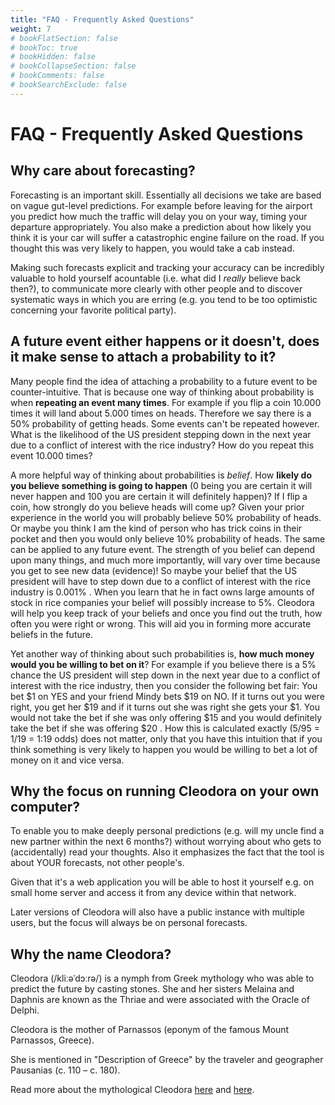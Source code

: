 ```yaml
---
title: "FAQ - Frequently Asked Questions"
weight: 7
# bookFlatSection: false
# bookToc: true
# bookHidden: false
# bookCollapseSection: false
# bookComments: false
# bookSearchExclude: false
---
```


# FAQ - Frequently Asked Questions

## Why care about forecasting?

Forecasting is an important skill. Essentially all decisions we take are based
on vague gut-level predictions. For example before leaving for the airport you
predict how much the traffic will delay you on your way, timing your departure
appropriately. You also make a prediction about how likely you think it is your
car will suffer a catastrophic engine failure on the road. If you thought this
was very likely to happen, you would take a cab instead.

Making such forecasts explicit and tracking your accuracy can be incredibly
valuable to hold yourself acountable (i.e. what did I _really_ believe back
then?), to communicate more clearly with other people and to discover
systematic ways in which you are erring (e.g. you tend to be too optimistic
concerning your favorite political party).


## A future event either happens or it doesn't, does it make sense to attach a probability to it?

Many people find the idea of attaching a probability to a future event to be
counter-intuitive. That is because one way of thinking about probability is
when **repeating an event many times**. For example if you flip a coin 10.000 times
it will land about 5.000 times on heads. Therefore we say there is a 50%
probability of getting heads. Some events can't be repeated however. What is
the likelihood of the US president stepping down in the next year due to a
conflict of interest with the rice industry? How do you repeat this event
10.000 times?

A more helpful way of thinking about probabilities is _belief_. How **likely do you
believe something is going to happen** (0 being you are certain it will never
happen and 100 you are certain it will definitely happen)? If I flip a coin,
how strongly do you believe heads will come up? Given your prior experience in
the world you will probably believe 50% probability of heads. Or maybe you
think I am the kind of person who has trick coins in their pocket and then you
would only believe 10% probability of heads. The same can be applied to any
future event.  The strength of you belief can depend upon many things, and much
more importantly, will vary over time because you get to see new data
(evidence)! So maybe your belief that the US president will have to step down
due to a conflict of interest with the rice industry is 0.001% . When you learn
that he in fact owns large amounts of stock in rice companies your belief will
possibly increase to 5%. Cleodora will help you keep track of your beliefs and
once you find out the truth, how often you were right or wrong. This will aid
you in forming more accurate beliefs in the future.

Yet another way of thinking about such probabilities is, **how much money would
you be willing to bet on it**? For example if you believe there is a 5% chance
the US president will step down in the next year due to a conflict of interest
with the rice industry, then you consider the following bet fair: You bet $1 on
YES and your friend Mindy bets $19 on NO. If it turns out you were right, you
get her $19 and if it turns out she was right she gets your $1. You would not
take the bet if she was only offering $15 and you would definitely take the bet
if she was offering $20 . How this is calculated exactly (5/95 = 1/19 = 1:19
odds) does not matter, only that you have this intuition that if you think
something is very likely to happen you would be willing to bet a lot of money
on it and vice versa.


## Why the focus on running Cleodora on your own computer?

To enable you to make deeply personal predictions (e.g. will my uncle find a
new partner within the next 6 months?) without worrying about who gets to
(accidentally) read your thoughts. Also it emphasizes the fact that the tool is
about YOUR forecasts, not other people's.

Given that it's a web application you will be able to host it yourself e.g. on
small home server and access it from any device within that network.

Later versions of Cleodora will also have a public instance with multiple
users, but the focus will always be on personal forecasts.


## Why the name Cleodora?

Cleodora (/kliːəˈdɔːrə/) is a nymph from Greek mythology who was able to
predict the future by casting stones. She and her sisters Melaina and Daphnis
are known as the Thriae and were associated with the Oracle of Delphi.

Cleodora is the mother of Parnassos (eponym of the famous Mount Parnassos,
Greece).

She is mentioned in "Description of Greece" by the traveler and geographer
Pausanias (c. 110 – c. 180).

Read more about the mythological Cleodora
[here](https://www.perseus.tufts.edu/hopper/text?doc=Perseus%3Atext%3A1999.01.0160%3Abook%3D10%3Achapter%3D6)
and [here](https://en.wikipedia.org/wiki/Cleodora_(nymph)).
